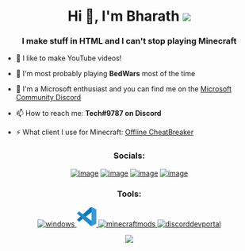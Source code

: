 <h1 align="center">Hi 👋, I'm Bharath <img height="40" src="https://emoji.gg/assets/emoji/7089-jeb.gif"></h1>
<h3 align="center">I make stuff in HTML and I can't stop playing Minecraft</h3>

- 🔭 I like to make YouTube videos!

- 🌱 I'm most probably playing **BedWars** most of the time

- 👯 I'm a Microsoft enthusiast and you can find me on the  <a href="https://msft.chat">Microsoft Community Discord</a>

- 📫 How to reach me: **Tech#9787 on Discord**

- ⚡ What client I use for Minecraft: <a href="https://offlinecheatbreaker.com">Offline CheatBreaker</a>

<h3 align="center">Socials:</h3>
<div align="center">

[![image](https://img.shields.io/badge/YouTube-ff0000?style=for-the-badge&logo=YouTube&logoColor=white)](https://www.youtube.com/techpointch)
[![image](https://img.shields.io/badge/Discord-4e5d94?style=for-the-badge&logo=Discord&logoColor=white)](https://discord.gg/mBS2hV4)
[![image](https://img.shields.io/badge/Twitter-1DA1F2?style=for-the-badge&logo=Twitter&logoColor=white)](https://twitter.com/TecqPoint)
[![image](https://img.shields.io/badge/Reddit-D14836?style=for-the-badge&logo=Reddit&logoColor=white)](https://www.reddit.com/user/techpointch)
  
</div>

<h3 align="center">Tools:</h3>

<p align="center"> 
  <a href="https://www.microsoft.com/en-us/windows/windows-11" target="_blank"> 
    <img src="https://seeklogo.com/images/W/windows-11-icon-logo-6C39629E45-seeklogo.com.png" alt="windows" width="40" height="40"/> 
  </a>
  <a href="https://code.visualstudio.com" target="_blank"> 
    <img src="https://raw.githubusercontent.com/devicons/devicon/00f02ef57fb7601fd1ddcc2fe6fe670fef3ae3e4/icons/vscode/vscode-original.svg" alt="vscode" width="40" height="40"/> 
  </a> 
  <a href="https://mcreator.net" target="_blank"> 
    <img src="https://lutris.net/media/games/icons/minecraft-launcher_5zwVHLz.png" alt="minecraftmods" width="40" height="40"/> 
  </a>  
  <a href="https://discord.dev" target="_blank"> 
    <img src="https://logodownload.org/wp-content/uploads/2017/11/discord-logo-4-1.png" alt="discorddevportal" width="40" height="40"/> 
  </a> 

<p align= "center">
  <img height= "150" src="https://github-readme-stats.vercel.app/api?username=techpointdev&show_icons=true&theme=tokyonight" />
</p>
